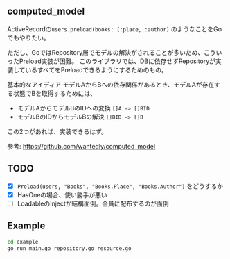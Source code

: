 ## computed_model
ActiveRecordの`users.preload(books: [:place, :author]` のようなことをGoでもやりたい。

ただし、GoではRepository層でモデルの解決がされることが多いため、こういったPreload実装が困難。
このライブラリでは、DBに依存せずRepositoryが実装しているすべてをPreloadできるようにするためのもの。

基本的なアイディア
モデルAからBへの依存関係があるとき、モデルAが存在する状態でBを取得するためには、
* モデルAからモデルBのIDへの変換 `[]A -> []BID`
* モデルBのIDからモデルBの解決 `[]BID -> []B`

この2つがあれば、実装できるはず。

参考: https://github.com/wantedly/computed_model

## TODO
- [x]  `Preload(users, "Books", "Books.Place", "Books.Author")` をどうするか
- [x] HasOneの場合、使い勝手が悪い
- [ ] LoadableのInjectが結構面倒。全員に配布するのが面倒

## Example
```bash
cd example
go run main.go repository.go resource.go
```
